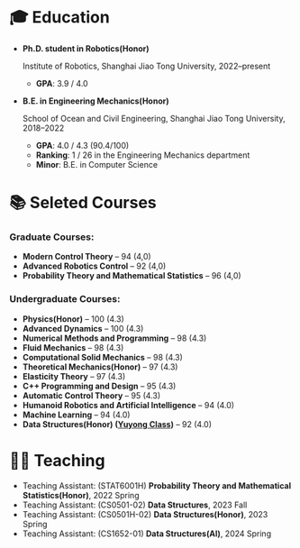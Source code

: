 # 🎓 Education

- **Ph.D. student in Robotics(Honor)**

  Institute of Robotics, Shanghai Jiao Tong University, 2022–present 

  - **GPA**: 3.9 / 4.0

- **B.E. in Engineering Mechanics(Honor)**
  
  School of Ocean and Civil Engineering, Shanghai Jiao Tong University, 2018–2022
  
  - **GPA**: 4.0 / 4.3 (90.4/100)
  - **Ranking**: 1 / 26 in the Engineering Mechanics department  
  - **Minor**: B.E. in Computer Science

# 📚 Seleted Courses

### Graduate Courses:
- **Modern Control Theory** – 94 (4,0)
- **Advanced Robotics Control** – 92 (4,0)
- **Probability Theory and Mathematical Statistics** – 96 (4,0)

### Undergraduate Courses:
- **Physics(Honor)** – 100 (4.3)
- **Advanced Dynamics** – 100 (4.3)
- **Numerical Methods and Programming** – 98 (4.3)
- **Fluid Mechanics** – 98 (4.3)
- **Computational Solid Mechanics** – 98 (4.3)
- **Theoretical Mechanics(Honor)** – 97 (4.3)
- **Elasticity Theory** – 97 (4.3)
- **C++ Programming and Design** – 95 (4.3)
- **Automatic Control Theory** – 95 (4.3)
- **Humanoid Robotics and Artificial Intelligence** – 94 (4.0)
- **Machine Learning** – 94 (4.0)
- **Data Structures(Honor) ([Yuyong Class](https://english.seiee.sjtu.edu.cn/english/detail/841_695.htm))** – 92 (4.0)

# 👨‍🏫 Teaching

- Teaching Assistant: (STAT6001H) **Probability Theory and Mathematical Statistics(Honor)**, 2022 Spring
- Teaching Assistant: (CS0501-02) **Data Structures**, 2023 Fall
- Teaching Assistant: (CS0501H-02) **Data Structures(Honor)**, 2023 Spring
- Teaching Assistant: (CS1652-01) **Data Structures(AI)**, 2024 Spring
